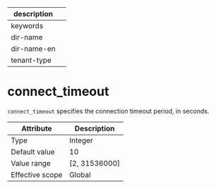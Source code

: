 | description ||
|---|---|
| keywords ||
| dir-name ||
| dir-name-en ||
| tenant-type ||

# connect_timeout

`connect_timeout` specifies the connection timeout period, in seconds.

| **Attribute** | **Description** |
|--------|------------------------------------------------------------------------------------------------------------|
| Type | Integer |
| Default value | 10 |
| Value range | \[2, 31536000\] |
| Effective scope | Global |
